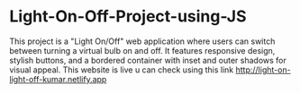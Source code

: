 # Light-On-Off-Project-using-JS
This project is a "Light On/Off" web application where users can switch between turning a virtual bulb on and off. It features responsive design, stylish buttons, and a bordered container with inset and outer shadows for visual appeal.
This website is live u can check using this link   http://light-on-light-off-kumar.netlify.app

